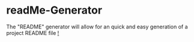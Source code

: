 # readMe-Generator
The "README" generator will allow for an quick and easy generation of a project README file
[!](https://img.shields.io/github/issues/dchargois23/readMe-Generator)
